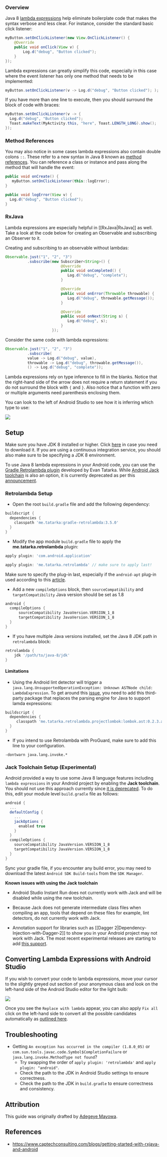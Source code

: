 ### Overview

Java 8 [lambda expressions](https://docs.oracle.com/javase/tutorial/java/javaOO/lambdaexpressions.html) help eliminate boilerplate code that makes the syntax verbose and less clear.  For instance, consider the standard basic click listener:

```java
myButton.setOnClickListener(new View.OnClickListener() {
    @Override
    public void onClick(View v) {
        Log.d("debug", "Button clicked");
    }
});
```

Lambda expressions can greatly simplify this code, especially in this case where the event listener has only one method that needs to be implemented:

```java
myButton.setOnClickListener(v -> Log.d("debug", "Button clicked"); );
```

If you have more than one line to execute, then you should surround the block of code with braces:

```java
myButton.setOnClickListener(v -> { 
  Log.d("debug", "Button clicked"); 
  Toast.makeText(MyActivity.this, "here", Toast.LENGTH_LONG).show();
});
```

### Method References

You may also notice in some cases lambda expressions also contain double colons `::`.  These refer to a new syntax in Java 8 known as [method references](http://baddotrobot.com/blog/2014/02/18/method-references-in-java8/).  You can reference a class or instance and pass along the method that will handle the event:

```java
public void onCreate() { 
   myButton.setOnClickListener(this::logError);
}

public void logError(View v) {
  Log.d("debug", "Button clicked"); 
}
```

### RxJava

Lambda expressions are especially helpful in [[RxJava|RxJava]] as well.  Take a look at the code below for creating an Observable and subscribing an Observer to it.

Creating and subscribing to an observable without lambdas:

```java
Observable.just("1", "2", "3")
          .subscribe(new Subscriber<String>() {
                         @Override
                         public void onCompleted() {
                            Log.d("debug", "complete");
                         }

                         @Override
                         public void onError(Throwable throwable) {
                            Log.d("debug", throwable.getMessage());
                         }

                         @Override
                         public void onNext(String s) {
                            Log.d("debug", s);
                         }
                     });
```

Consider the same code with lambda expressions:

```java
Observable.just("1", "2", "3")
          .subscribe(
          value -> Log.d("debug", value),
          throwable -> Log.d("debug", throwable.getMessage()),
          () -> Log.d("debug", "complete"));
```

Lambda expressions rely on type inference to fill in the blanks. Notice that the right-hand side of the arrow does not require a return statement if you do not surround the block with `{` and `}`.  Also notice that a function with zero or multiple arguments need parenthesis enclosing them.

You can look to the left of Android Studio to see how it is inferring which type to use:

<img src="https://imgur.com/n1RrHpT.png">

## Setup

Make sure you have JDK 8 installed or higher.  Click [here](http://www.oracle.com/technetwork/java/javase/downloads/index.html) in case you need to download it.  If you are using a continuous integration service, you should also make sure to be specifying a JDK 8 environment.

To use Java 8 lambda expressions in your Android code, you can use the [Gradle Retrolambda plugin](https://github.com/evant/gradle-retrolambda) developed by Evan Tatarka. While [Android Jack toolchain](https://source.android.com/source/jack.html) is also an option, it is currently deprecated as per this [announcement](https://android-developers.googleblog.com/2017/03/future-of-java-8-language-feature.html).

### Retrolambda Setup

* Open the root `build.gradle` file and add the following dependency:

```gradle
buildscript {
  dependencies {
    classpath 'me.tatarka:gradle-retrolambda:3.5.0'
  }
}
```

* Modify the app module `build.gradle` file to apply the **me.tatarka.retrolambda** plugin:
```gradle
apply plugin: 'com.android.application'

apply plugin: 'me.tatarka.retrolambda' // make sure to apply last!
```

Make sure to specify the plug-in last, especially if the `android-apt` plug-in used according to this [article](https://medium.com/android-news/retrolambda-on-android-191cc8151f85#.c5vbxdwst).

* Add a new `compileOptions` block, then `sourceCompatibility` and `targetCompatibility` Java version should be set as 1.8

```groovy 
android { 
  compileOptions {
      sourceCompatibility JavaVersion.VERSION_1_8
      targetCompatibility JavaVersion.VERSION_1_8
  }
}
```

* If you have multiple Java versions installed, set the Java 8 JDK path in `retrolambda` block:

```groovy 
retrolambda {
    jdk '/path/to/java-8/jdk'
}
```

#### Limitations

* Using the Android lint detector will trigger a `java.lang.UnsupportedOperationException: Unknown ASTNode child: LambdaExpression`.  To get around this [issue](https://github.com/evant/gradle-retrolambda/issues/96), you need to add this third-party package that replaces the parsing engine for Java to support lamda expressions:

```gradle
buildscript {
  dependencies {
     classpath 'me.tatarka.retrolambda.projectlombok:lombok.ast:0.2.3.a2'
  }
}
```

* If you intend to use Retrolambda with ProGuard, make sure to add this line to your configuration.

```
-dontwarn java.lang.invoke.*
```

### Jack Toolchain Setup (Experimental)

Android provided a way to use some Java 8 language features including `lambda expressions` in your Android project by enabling the **Jack toolchain**.  You should not use this approach currently since [it is deprecated](https://android-developers.googleblog.com/2017/03/future-of-java-8-language-feature.html).  To do this, edit your module level `build.gradle` file as follows:

```groovy 
android {
  ...
  defaultConfig {
    ...
    jackOptions {
      enabled true
    }
  }
  compileOptions {
    sourceCompatibility JavaVersion.VERSION_1_8
    targetCompatibility JavaVersion.VERSION_1_8
  }
}
```

Sync your gradle file, if you encounter any build error, you may need to download the latest `Android SDK Build-tools` from the `SDK Manager`.

**Known issues with using the Jack toolchain**

* Android Studio Instant Run does not currently work with Jack and will be disabled while using the new toolchain. 

* Because Jack does not generate intermediate class files when compiling an app, tools that depend on these files for example, lint detectors, do not currently work with Jack. 

* Annotation support for libraries such as [[Dagger 2|Dependency-Injection-with-Dagger-2]] to show you in your Android project may not work with Jack.  The most recent experimental releases are starting to add [this support](http://stackoverflow.com/questions/31789967/new-jack-toolchain-crashes-when-using-android-apt-plugin).

## Converting Lambda Expressions with Android Studio

If you wish to convert your code to lambda expressions, move your cursor to the slightly greyed out section of your anonymous class and look on the left-hand side of the Android Studio editor for the light bulb:

<img src="https://imgur.com/KDzMS8l.png"/>

Once you see the `Replace with lambda` appear, you can also apply `Fix all` click on the left-hand side to convert all the possible candidates automatically as [outlined here](http://stackoverflow.com/a/36746855).

## Troubleshooting

* Getting `An exception has occurred in the compiler (1.8.0_05)` or `com.sun.tools.javac.code.Symbol$CompletionFailure` or `java.lang.invoke.MethodType not found`? 
  * Try swapping the order of `apply plugin: 'retrolambda'` and `apply plugin: "android"`. 
  * Check the path to the JDK in Android Studio settings to ensure correctness.
  * Check the path to the JDK in `build.gradle` to ensure correctness and consistency. 

## Attribution

This guide was originally drafted by [Adegeye Mayowa](https://github.com/mayojava).

## References

* <https://www.captechconsulting.com/blogs/getting-started-with-rxjava-and-android>
